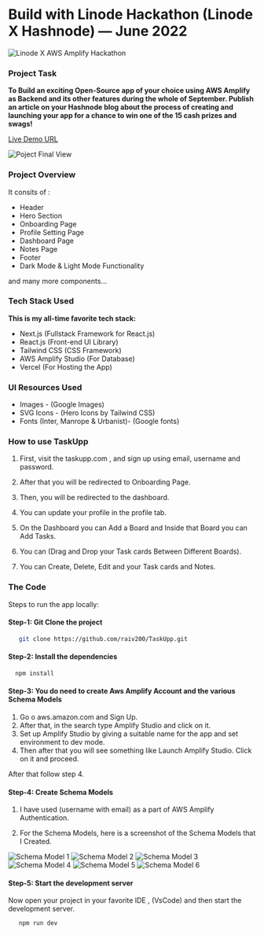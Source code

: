 # Build with Linode Hackathon (Linode X Hashnode) — June 2022
  
  ![Linode X AWS Amplify Hackathon](./public/sponsor-hashnode.png)

### Project Task

**To Build an exciting Open-Source app of your choice using AWS Amplify as Backend and its other features during the whole of September. Publish an article on your Hashnode blog about the process of creating and launching your app for a chance to win one of the 15 cash prizes and swags!**

[Live Demo URL](https://taskupp.vercel.app)


![Poject Final View](./public/taskupp.PNG)

### Project Overview

It consits of :

* Header
* Hero Section
* Onboarding Page
* Profile Setting Page
* Dashboard Page
* Notes Page
* Footer
* Dark Mode & Light Mode Functionality

and many more components...

### Tech Stack Used

**This is my all-time favorite tech stack:**

- Next.js (Fullstack Framework for React.js)
- React.js (Front-end UI Library)
- Tailwind CSS (CSS Framework)
- AWS Amplify Studio (For Database)
- Vercel (For Hosting the App)

### UI Resources Used

* Images - (Google Images)
* SVG Icons - (Hero Icons by Tailwind CSS)
* Fonts (Inter, Manrope & Urbanist)- (Google fonts)


### How to use  TaskUpp

1. First, visit the taskupp.com , and sign up using email, username and password.

2. After that you will be redirected to Onboarding Page.

3. Then, you will be redirected to the dashboard.

4. You can update your profile in the profile tab.

5. On the Dashboard you can Add a Board and Inside that Board you can Add Tasks.

6. You can (Drag and Drop your Task cards Between Different Boards).

7. You can Create, Delete, Edit and your Task cards and Notes.


### The Code

Steps to run the app locally:


#### Step-1: Git Clone the project

```bash
   git clone https://github.com/raiv200/TaskUpp.git
```

#### Step-2: Install the dependencies

```bash
  npm install
```

#### Step-3: You do need to create Aws Amplify Account and the various Schema Models

 1. Go o aws.amazon.com and Sign Up.
 2. After that, in the search type Amplify Studio and click on it.
 3. Set up Amplify Studio by giving a suitable name for the app and set environment to dev mode.
 4. Then after that you will see something like Launch Amplify Studio. Click on it and proceed.

 After that follow step 4.


#### Step-4: Create Schema Models

 1. I have used (username with email) as a part of AWS Amplify Authentication.

 2. For the Schema Models, here is a screenshot of the Schema Models that I Created.

![Schema Model 1](./public/model-1.PNG)
![Schema Model 2](./public/model-2.PNG)
![Schema Model 3](./public/model-3.PNG)
![Schema Model 4](./public/model-4.PNG)
![Schema Model 5](./public/model-5.PNG)
![Schema Model 6](./public/model-6.PNG)


#### Step-5: Start the development server

Now open your project in your favorite IDE , (VsCode) and then start the development server.

```bash
   npm run dev
```


